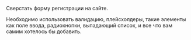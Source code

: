 Сверстать форму регистрации на сайте.

Необходимо использовать валидацию, плейсхолдеры, такие элементы как поле ввода, радиокнопки, выпадающий список, и все что вам самим хотелось бы добавить.
